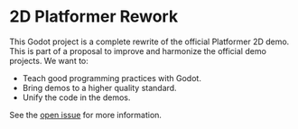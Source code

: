 # 2D Platformer Rework

This Godot project is a complete rewrite of the official Platformer 2D demo. This is part of a proposal to improve and harmonize the official demo projects. We want to:

- Teach good programming practices with Godot.
- Bring demos to a higher quality standard.
- Unify the code in the demos.

See the [open issue](https://github.com/godotengine/godot-demo-projects/issues/390) for more information.
